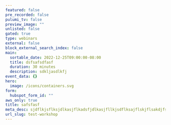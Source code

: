 ```yaml
---
featured: false
pre_recorded: false
pulumi_tv: false
preview_image: ""
unlisted: false
gated: true
type: webinars
external: false
block_external_search_index: false
main:
  sortable_date: 2022-12-25T09:00:00-08:00
  title: dsfsafsdfasf
  duration: 30 minutes
  description: sdkljasdlkfj
event_data: {}
hero:
  image: /icons/containers.svg
form:
  hubspot_form_id: ""
aws_only: true
title: safsfasf
meta_desc: sjdflkjsflksjdlkasjflkadsfjdlkasjfllkjsdflksajflskjflsakdjfsldkjalkfjslkjf
url_slug: test-workshop
---
```

